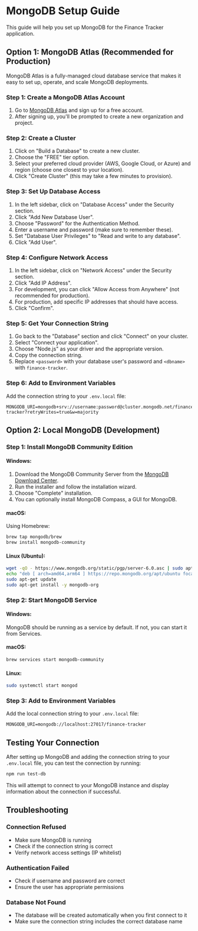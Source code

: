 # MongoDB Setup Guide

This guide will help you set up MongoDB for the Finance Tracker application.

## Option 1: MongoDB Atlas (Recommended for Production)

MongoDB Atlas is a fully-managed cloud database service that makes it easy to set up, operate, and scale MongoDB deployments.

### Step 1: Create a MongoDB Atlas Account

1. Go to [MongoDB Atlas](https://www.mongodb.com/cloud/atlas) and sign up for a free account.
2. After signing up, you'll be prompted to create a new organization and project.

### Step 2: Create a Cluster

1. Click on "Build a Database" to create a new cluster.
2. Choose the "FREE" tier option.
3. Select your preferred cloud provider (AWS, Google Cloud, or Azure) and region (choose one closest to your location).
4. Click "Create Cluster" (this may take a few minutes to provision).

### Step 3: Set Up Database Access

1. In the left sidebar, click on "Database Access" under the Security section.
2. Click "Add New Database User".
3. Choose "Password" for the Authentication Method.
4. Enter a username and password (make sure to remember these).
5. Set "Database User Privileges" to "Read and write to any database".
6. Click "Add User".

### Step 4: Configure Network Access

1. In the left sidebar, click on "Network Access" under the Security section.
2. Click "Add IP Address".
3. For development, you can click "Allow Access from Anywhere" (not recommended for production).
4. For production, add specific IP addresses that should have access.
5. Click "Confirm".

### Step 5: Get Your Connection String

1. Go back to the "Database" section and click "Connect" on your cluster.
2. Select "Connect your application".
3. Choose "Node.js" as your driver and the appropriate version.
4. Copy the connection string.
5. Replace `<password>` with your database user's password and `<dbname>` with `finance-tracker`.

### Step 6: Add to Environment Variables

Add the connection string to your `.env.local` file:

```
MONGODB_URI=mongodb+srv://username:password@cluster.mongodb.net/finance-tracker?retryWrites=true&w=majority
```

## Option 2: Local MongoDB (Development)

### Step 1: Install MongoDB Community Edition

#### Windows:
1. Download the MongoDB Community Server from the [MongoDB Download Center](https://www.mongodb.com/try/download/community).
2. Run the installer and follow the installation wizard.
3. Choose "Complete" installation.
4. You can optionally install MongoDB Compass, a GUI for MongoDB.

#### macOS:
Using Homebrew:
```bash
brew tap mongodb/brew
brew install mongodb-community
```

#### Linux (Ubuntu):
```bash
wget -qO - https://www.mongodb.org/static/pgp/server-6.0.asc | sudo apt-key add -
echo "deb [ arch=amd64,arm64 ] https://repo.mongodb.org/apt/ubuntu focal/mongodb-org/6.0 multiverse" | sudo tee /etc/apt/sources.list.d/mongodb-org-6.0.list
sudo apt-get update
sudo apt-get install -y mongodb-org
```

### Step 2: Start MongoDB Service

#### Windows:
MongoDB should be running as a service by default. If not, you can start it from Services.

#### macOS:
```bash
brew services start mongodb-community
```

#### Linux:
```bash
sudo systemctl start mongod
```

### Step 3: Add to Environment Variables

Add the local connection string to your `.env.local` file:

```
MONGODB_URI=mongodb://localhost:27017/finance-tracker
```

## Testing Your Connection

After setting up MongoDB and adding the connection string to your `.env.local` file, you can test the connection by running:

```bash
npm run test-db
```

This will attempt to connect to your MongoDB instance and display information about the connection if successful.

## Troubleshooting

### Connection Refused
- Make sure MongoDB is running
- Check if the connection string is correct
- Verify network access settings (IP whitelist)

### Authentication Failed
- Check if username and password are correct
- Ensure the user has appropriate permissions

### Database Not Found
- The database will be created automatically when you first connect to it
- Make sure the connection string includes the correct database name 